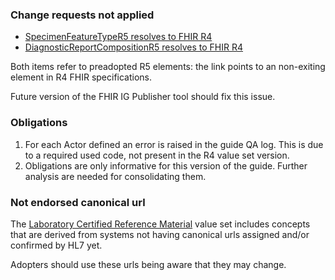 ### Change requests not applied

* [SpecimenFeatureTypeR5 resolves to FHIR R4](https://jira.hl7.org/browse/FHIR-43200)
* [DiagnosticReportCompositionR5 resolves to FHIR R4](https://jira.hl7.org/browse/FHIR-43199)


Both items refer to preadopted R5 elements: the link points to an non-exiting element in R4 FHIR specifications.

Future version of the FHIR IG Publisher tool should fix this issue.

### Obligations

1. For each Actor defined an error is raised in the guide QA log.
This is due to a required used code, not present in the R4 value set version.
1. Obligations are only informative for this version of the guide. Further analysis are needed for consolidating them.

### Not endorsed canonical url


The [Laboratory Certified Reference Material](ValueSet-lab-certifiedRefMaterial-eu-lab.html) value set includes concepts that are derived from systems not having canonical urls assigned and/or confirmed by HL7 yet.

Adopters should use these urls being aware that they may change.